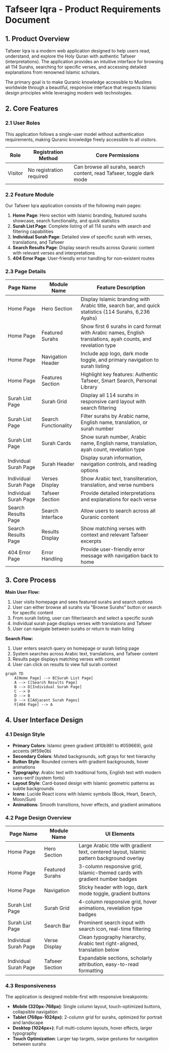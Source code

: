 # Tafseer Iqra - Product Requirements Document

## 1. Product Overview

Tafseer Iqra is a modern web application designed to help users read, understand, and explore the Holy Quran with authentic Tafseer (interpretations). The application provides an intuitive interface for browsing all 114 Surahs, searching for specific verses, and accessing detailed explanations from renowned Islamic scholars.

The primary goal is to make Quranic knowledge accessible to Muslims worldwide through a beautiful, responsive interface that respects Islamic design principles while leveraging modern web technologies.

## 2. Core Features

### 2.1 User Roles

This application follows a single-user model without authentication requirements, making Quranic knowledge freely accessible to all visitors.

| Role | Registration Method | Core Permissions |
|------|---------------------|------------------|
| Visitor | No registration required | Can browse all surahs, search content, read Tafseer, toggle dark mode |

### 2.2 Feature Module

Our Tafseer Iqra application consists of the following main pages:

1. **Home Page**: Hero section with Islamic branding, featured surahs showcase, search functionality, and quick statistics
2. **Surah List Page**: Complete listing of all 114 surahs with search and filtering capabilities
3. **Individual Surah Page**: Detailed view of specific surah with verses, translations, and Tafseer
4. **Search Results Page**: Display search results across Quranic content with relevant verses and interpretations
5. **404 Error Page**: User-friendly error handling for non-existent routes

### 2.3 Page Details

| Page Name | Module Name | Feature Description |
|-----------|-------------|---------------------|
| Home Page | Hero Section | Display Islamic branding with Arabic title, search bar, and quick statistics (114 Surahs, 6,236 Ayahs) |
| Home Page | Featured Surahs | Show first 6 surahs in card format with Arabic names, English translations, ayah counts, and revelation type |
| Home Page | Navigation Header | Include app logo, dark mode toggle, and primary navigation to surah listing |
| Home Page | Features Section | Highlight key features: Authentic Tafseer, Smart Search, Personal Library |
| Surah List Page | Surah Grid | Display all 114 surahs in responsive card layout with search filtering |
| Surah List Page | Search Functionality | Filter surahs by Arabic name, English name, translation, or surah number |
| Surah List Page | Surah Cards | Show surah number, Arabic name, English name, translation, ayah count, revelation type |
| Individual Surah Page | Surah Header | Display surah information, navigation controls, and reading options |
| Individual Surah Page | Verses Display | Show Arabic text, transliteration, translation, and verse numbers |
| Individual Surah Page | Tafseer Section | Provide detailed interpretations and explanations for each verse |
| Search Results Page | Search Interface | Allow users to search across all Quranic content |
| Search Results Page | Results Display | Show matching verses with context and relevant Tafseer excerpts |
| 404 Error Page | Error Handling | Provide user-friendly error message with navigation back to home |

## 3. Core Process

**Main User Flow:**
1. User visits homepage and sees featured surahs and search options
2. User can either browse all surahs via "Browse Surahs" button or search for specific content
3. From surah listing, user can filter/search and select a specific surah
4. Individual surah page displays verses with translations and Tafseer
5. User can navigate between surahs or return to main listing

**Search Flow:**
1. User enters search query on homepage or surah listing page
2. System searches across Arabic text, translations, and Tafseer content
3. Results page displays matching verses with context
4. User can click on results to view full surah context

```mermaid
graph TD
    A[Home Page] --> B[Surah List Page]
    A --> C[Search Results Page]
    B --> D[Individual Surah Page]
    C --> D
    D --> B
    D --> E[Adjacent Surah Pages]
    F[404 Page] --> A
```

## 4. User Interface Design

### 4.1 Design Style

- **Primary Colors**: Islamic green gradient (#10b981 to #059669), gold accents (#f59e0b)
- **Secondary Colors**: Muted backgrounds, soft grays for text hierarchy
- **Button Style**: Rounded corners with gradient backgrounds, hover animations
- **Typography**: Arabic text with traditional fonts, English text with modern sans-serif (system fonts)
- **Layout Style**: Card-based design with Islamic geometric patterns as subtle backgrounds
- **Icons**: Lucide React icons with Islamic symbols (Book, Heart, Search, Moon/Sun)
- **Animations**: Smooth transitions, hover effects, and gradient animations

### 4.2 Page Design Overview

| Page Name | Module Name | UI Elements |
|-----------|-------------|-------------|
| Home Page | Hero Section | Large Arabic title with gradient text, centered layout, Islamic pattern background overlay |
| Home Page | Featured Surahs | 3-column responsive grid, Islamic-themed cards with gradient number badges |
| Home Page | Navigation | Sticky header with logo, dark mode toggle, gradient buttons |
| Surah List Page | Surah Grid | 4-column responsive grid, hover animations, revelation type badges |
| Surah List Page | Search Bar | Prominent search input with search icon, real-time filtering |
| Individual Surah Page | Verse Display | Clean typography hierarchy, Arabic text right-aligned, translation below |
| Individual Surah Page | Tafseer Section | Expandable sections, scholarly attribution, easy-to-read formatting |

### 4.3 Responsiveness

The application is designed mobile-first with responsive breakpoints:
- **Mobile (320px-768px)**: Single column layout, touch-optimized buttons, collapsible navigation
- **Tablet (768px-1024px)**: 2-column grid for surahs, optimized for portrait and landscape
- **Desktop (1024px+)**: Full multi-column layouts, hover effects, larger typography
- **Touch Optimization**: Larger tap targets, swipe gestures for navigation between surahs